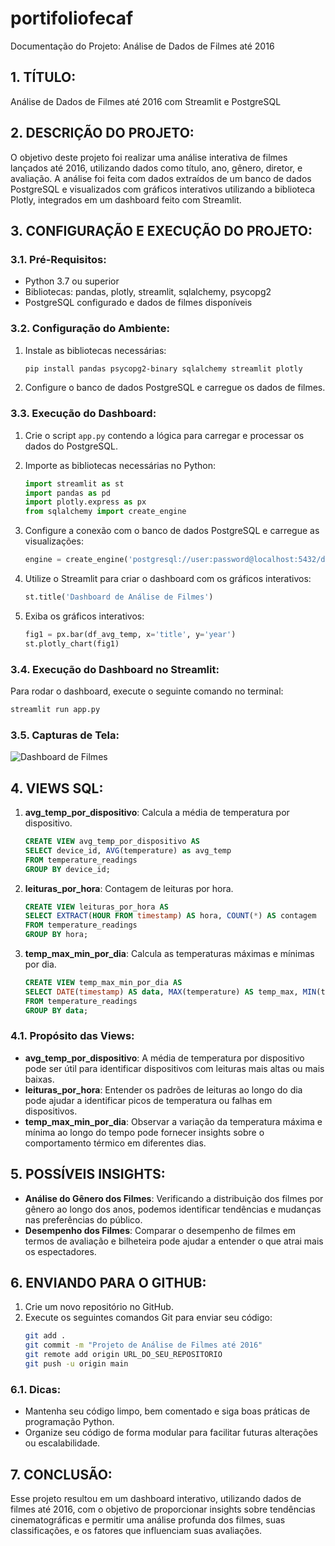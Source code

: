 # portifoliofecaf


Documentação do Projeto: Análise de Dados de Filmes até 2016

## 1. TÍTULO: 
Análise de Dados de Filmes até 2016 com Streamlit e PostgreSQL

## 2. DESCRIÇÃO DO PROJETO:
O objetivo deste projeto foi realizar uma análise interativa de filmes lançados até 2016, utilizando dados como título, ano, gênero, diretor, e avaliação. A análise foi feita com dados extraídos de um banco de dados PostgreSQL e visualizados com gráficos interativos utilizando a biblioteca Plotly, integrados em um dashboard feito com Streamlit.

## 3. CONFIGURAÇÃO E EXECUÇÃO DO PROJETO:
### 3.1. Pré-Requisitos:
- Python 3.7 ou superior
- Bibliotecas: pandas, plotly, streamlit, sqlalchemy, psycopg2
- PostgreSQL configurado e dados de filmes disponíveis

### 3.2. Configuração do Ambiente:
1. Instale as bibliotecas necessárias:
    ```bash
    pip install pandas psycopg2-binary sqlalchemy streamlit plotly
    ```
   
2. Configure o banco de dados PostgreSQL e carregue os dados de filmes.

### 3.3. Execução do Dashboard:
1. Crie o script `app.py` contendo a lógica para carregar e processar os dados do PostgreSQL.
2. Importe as bibliotecas necessárias no Python:
    ```python
    import streamlit as st
    import pandas as pd
    import plotly.express as px
    from sqlalchemy import create_engine
    ```

3. Configure a conexão com o banco de dados PostgreSQL e carregue as visualizações:
    ```python
    engine = create_engine('postgresql://user:password@localhost:5432/database')
    ```

4. Utilize o Streamlit para criar o dashboard com os gráficos interativos:
    ```python
    st.title('Dashboard de Análise de Filmes')
    ```

5. Exiba os gráficos interativos:
    ```python
    fig1 = px.bar(df_avg_temp, x='title', y='year')
    st.plotly_chart(fig1)
    ```

### 3.4. Execução do Dashboard no Streamlit:
Para rodar o dashboard, execute o seguinte comando no terminal:
```bash
streamlit run app.py
```

### 3.5. Capturas de Tela:
![Dashboard de Filmes](link_para_imagem)

## 4. VIEWS SQL:

1. **avg_temp_por_dispositivo**: Calcula a média de temperatura por dispositivo.
    ```sql
    CREATE VIEW avg_temp_por_dispositivo AS
    SELECT device_id, AVG(temperature) as avg_temp
    FROM temperature_readings
    GROUP BY device_id;
    ```

2. **leituras_por_hora**: Contagem de leituras por hora.
    ```sql
    CREATE VIEW leituras_por_hora AS
    SELECT EXTRACT(HOUR FROM timestamp) AS hora, COUNT(*) AS contagem
    FROM temperature_readings
    GROUP BY hora;
    ```

3. **temp_max_min_por_dia**: Calcula as temperaturas máximas e mínimas por dia.
    ```sql
    CREATE VIEW temp_max_min_por_dia AS
    SELECT DATE(timestamp) AS data, MAX(temperature) AS temp_max, MIN(temperature) AS temp_min
    FROM temperature_readings
    GROUP BY data;
    ```

### 4.1. Propósito das Views:
- **avg_temp_por_dispositivo**: A média de temperatura por dispositivo pode ser útil para identificar dispositivos com leituras mais altas ou mais baixas.
- **leituras_por_hora**: Entender os padrões de leituras ao longo do dia pode ajudar a identificar picos de temperatura ou falhas em dispositivos.
- **temp_max_min_por_dia**: Observar a variação da temperatura máxima e mínima ao longo do tempo pode fornecer insights sobre o comportamento térmico em diferentes dias.

## 5. POSSÍVEIS INSIGHTS:
- **Análise do Gênero dos Filmes**: Verificando a distribuição dos filmes por gênero ao longo dos anos, podemos identificar tendências e mudanças nas preferências do público.
- **Desempenho dos Filmes**: Comparar o desempenho de filmes em termos de avaliação e bilheteira pode ajudar a entender o que atrai mais os espectadores.

## 6. ENVIANDO PARA O GITHUB:
1. Crie um novo repositório no GitHub.
2. Execute os seguintes comandos Git para enviar seu código:
    ```bash
    git add .
    git commit -m "Projeto de Análise de Filmes até 2016"
    git remote add origin URL_DO_SEU_REPOSITORIO
    git push -u origin main
    ```

### 6.1. Dicas:
- Mantenha seu código limpo, bem comentado e siga boas práticas de programação Python.
- Organize seu código de forma modular para facilitar futuras alterações ou escalabilidade.

## 7. CONCLUSÃO:
Esse projeto resultou em um dashboard interativo, utilizando dados de filmes até 2016, com o objetivo de proporcionar insights sobre tendências cinematográficas e permitir uma análise profunda dos filmes, suas classificações, e os fatores que influenciam suas avaliações.
